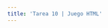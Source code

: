 ```yaml
---
title: 'Tarea 10 | Juego HTML'
---
```


<html>
<head>
    <meta name="viewport" content="width=device-width, initial-scale=1.0" />
    <style>
        canvas {
            border: 1px solid #d3d3d3;
            background-color: #f1f1f1;
            margin-top: 6%; 
            margin-left: auto; 
            margin-right: auto;
            display: block;
        } 

        .modalDialog {
            position: fixed;
            font-family: Arial, Helvetica, sans-serif;
            top: 0;
            right: 0;
            bottom: 0;
            left: 0;
            background: rgba(0, 0, 0, 0.8);
            z-index: 99999;
            opacity: 0;
            -webkit-transition: opacity 400ms ease-in;
            -moz-transition: opacity 400ms ease-in;
            transition: opacity 400ms ease-in;
            pointer-events: none;
        }

        .modalDialog:target {
            opacity: 1;
            pointer-events: auto;
        }

        .modalDialog>div {
            width: 400px;
            position: relative;
            margin: 10% auto;
            padding: 5px 20px 13px 20px;
            border-radius: 10px;
            background: #fff;
            background: -moz-linear-gradient(#fff, #999);
            background: -webkit-linear-gradient(#fff, #999);
            background: -o-linear-gradient(#fff, #999);
            -webkit-transition: opacity 400ms ease-in;
            -moz-transition: opacity 400ms ease-in;
            transition: opacity 400ms ease-in;
        }

        .close {
            background: #606061;
            color: #FFFFFF;
            line-height: 25px;
            position: absolute;
            right: -12px;
            text-align: center;
            top: -10px;
            width: 24px;
            text-decoration: none;
            font-weight: bold;
            -webkit-border-radius: 12px;
            -moz-border-radius: 12px;
            border-radius: 12px;
            -moz-box-shadow: 1px 1px 3px #000;
            -webkit-box-shadow: 1px 1px 3px #000;
            box-shadow: 1px 1px 3px #000;
        }

        .close:hover {
            background: #00d9ff;
        }
    </style>
</head>

<body onload="startGame()">
    <div>
        <canvas id="canvas"></canvas>
    </div>
    <div id="modal"></div>
    <div id="ScoreTable"></div>
    <a href="javascript:location.reload()">Nueva Partida</a>
    
    <script>

        var myGamePiece;
        var myObstacles = [];
        var myScore;

        function startGame() {
            myGamePiece = new component(30, 30, "/user/pages/01.blog/blog-single10/angry-bird-red-icon.png", 10, 120,"image");
            myScore = new component("30px", "Consolas", "black", 280, 40, "text");
            myGameArea.start();
        }
        var myGameArea = {
            canvas: document.getElementById("canvas"),
            start: function () {
                this.canvas.width = 480;
                this.canvas.height = 270;
                this.context = this.canvas.getContext("2d");
                document.body.insertBefore(this.canvas, document.body.childNodes[0]);
                this.frameNo = 0;
                this.interval = setInterval(updateGameArea, 20);
            },
            clear: function () {
                this.context.clearRect(0, 0, this.canvas.width, this.canvas.height);
            },
            stop: function () {
                clearInterval(this.interval);
            }
        }

        function component(width, height, color, x, y, type) {
            this.type = type;
            if (type === "image") {
                this.image = new Image();
                this.image.src = color;
            }
            this.width = width;
            this.height = height;
            this.speedX = 0;
            this.speedY = 0;
            this.x = x;
            this.y = y;
            this.update = function () {
                ctx = myGameArea.context;
                if (this.type == "text") {
                    ctx.font = this.width + " " + this.height;
                    ctx.fillStyle = color;
                    ctx.fillText(this.text, this.x, this.y);
                } else if (type == "image") {
                    ctx.drawImage(this.image,
                        this.x,
                        this.y,
                        this.width, this.height);
                } else {
                    ctx.fillStyle = color;
                    ctx.fillRect(this.x, this.y, this.width, this.height);
                }
            }
            this.newPos = function () {
                this.x += this.speedX;
                this.y += this.speedY;
            }
            this.crashWith = function (otherobj) {
                var myleft = this.x;
                var myright = this.x + (this.width);
                var mytop = this.y;
                var mybottom = this.y + (this.height);
                var otherleft = otherobj.x;
                var otherright = otherobj.x + (otherobj.width);
                var othertop = otherobj.y;
                var otherbottom = otherobj.y + (otherobj.height);
                var crash = true;
                if ((mybottom < othertop) || (mytop > otherbottom) || (myright < otherleft) || (myleft > otherright)) {
                    crash = false;
                }
                return crash;

            }
        }

        function updateGameArea() {
            var x, height, gap, minHeight, maxHeight, minGap, maxGap;
            for (i = 0; i < myObstacles.length; i += 1) {
                if (myGamePiece.crashWith(myObstacles[i])) {
                    myGameArea.stop();
                    //here is when the gamer lost
                    console.log("Choque");
                    newMatch();
                    return;
                }
            }
            myGameArea.clear();
            myGameArea.frameNo += 1;
            if (myGameArea.frameNo == 1 || everyinterval(150)) {
                x = myGameArea.canvas.width;
                minHeight = 20;
                maxHeight = 200;
                height = Math.floor(Math.random() * (maxHeight - minHeight + 1) + minHeight);
                minGap = 50;
                maxGap = 200;
                gap = Math.floor(Math.random() * (maxGap - minGap + 1) + minGap);
                myObstacles.push(new component(10, height, "green", x, 0));
                myObstacles.push(new component(10, x - height - gap, "green", x, height + gap));
            }
            for (i = 0; i < myObstacles.length; i += 1) {
                myObstacles[i].speedX = -1;
                myObstacles[i].newPos();
                myObstacles[i].update();
            }
            myScore.text = "SCORE: " + myGameArea.frameNo;
            myScore.update();
            myGamePiece.newPos();
            myGamePiece.update();
        }

        //Reset the game and take the name of the player
        function newMatch() {
            const modal = document.getElementById('modal');
            const div = document.createElement('div');
            div.innerHTML = `
                <div id="openModal" class="modalDialog">
                    <div>
                        <a href="#close" title="Close" class="close">X</a>
                        <h2>Game Over</h2>
                        <p>Si quieres guardar tu puntuacion ingresa tu nombre</p>
                        <input type="text" id="nombre"><button onClick="saveScore();">Guardar</button>
                    </div>
                </div>
            `;
            modal.appendChild(div);
        }

        //Save the Score in localstorage
        function saveScore(){
            const name = document.getElementById('nombre').value;
            const score = myScore.text;
            var player = {
                name: name,
                score: score
            };
            console.log(player.name);

            //Saving data about player = name, score
            localStorage.setItem('datos', JSON.stringify(player));
        }

        //Getting the score and name of player
        function getScore(){
            //getting data about player and save in a var
            var guardado = localStorage.getItem('datos');

            const table = document.getElementById('ScoreTable');
            const element = document.createElement('div');

            //Parsing data to show in a Modal
            var datos = JSON.parse(guardado);

            element.innerHTML = `
                <div id="openModal2" class="modalDialog">
                    <div>
                        <a href="#close" title="Close" class="close">X</a>
                        <h2>Hola ${datos.name} la mejor Puntuación que has conseguido es: </h2>
                        <h3>${datos.score}</h3>
                    </div>
                </div>
            `;
            table.appendChild(element);
        }

        //Getting the event when some key is pressed, then move
        document.addEventListener("keydown", (event) => {

            var codigo = event.which || event.keyCode;
            console.log("tecla :" +codigo);

            if (codigo == 83) {
                myGamePiece.speedY = 1;//movedown
            } else if (codigo == 87) {
                console.log("Tecla pulsada " + codigo);
                myGamePiece.speedY = -1;//move up
            } else if (codigo == 68) {
                console.log("Tecla pulsada " + codigo);
                myGamePiece.speedX = 1;//moveright
            } else if (codigo == 65) {
                console.log("Tecla pulsada " + codigo);
                myGamePiece.speedX = -1;//moveleft
            }

        });

        function everyinterval(n) {
            if ((myGameArea.frameNo / n) % 1 == 0) { return true; }
            return false;
        }
    </script>
</body>
</html>